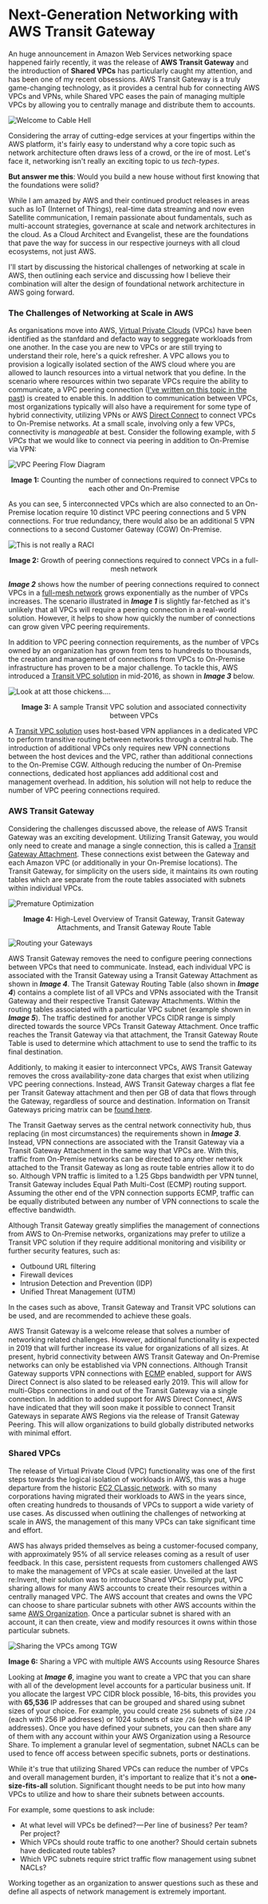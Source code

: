 # Next-Generation Networking with AWS Transit Gateway

An huge announcement in Amazon Web Services networking space happened fairly recently, it was the release of **AWS Transit Gateway** and the introduction of **Shared VPCs** has particularly caught my attention, and has been one of my recent obsessions. AWS Transit Gateway is a truly game-changing technology, as it provides a central hub for connecting AWS VPCs and VPNs, while Shared VPC eases the pain of managing multiple VPCs by allowing you to centrally manage and distribute them to accounts.

![Welcome to Cable Hell](assets/cable-hell.jpg)

Considering the array of cutting-edge services at your fingertips within the AWS platform, it's fairly easy to understand why a core topic such as network architecture often draws less of a crowd, or the ire of most. Let's face it, networking isn't really an exciting topic to us _tech-types_.

**But answer me this**: Would you build a new house without first knowing that the foundations were solid?

While I am amazed by AWS and their continued product releases in areas such as IoT (Internet of Things), real-time data streaming and now even Satellite communication, I remain passionate about fundamentals, such as multi-account strategies, governance at scale and network architectures in the cloud. As a Cloud Architect and Evangelist, these are the foundations that pave the way for success in our respective journeys with all cloud ecosystems, not just AWS.

I'll start by discussing the historical challenges of networking at scale in AWS, then outlining each service and discussing how I believe their combination will alter the design of foundational network architecture in AWS going forward.


### The Challenges of Networking at Scale in AWS

As organisations move into AWS, [Virtual Private Clouds](https://docs.aws.amazon.com/vpc/latest/userguide/what-is-amazon-vpc.html) (VPCs) have been identified as the stanfdard and defacto way to seggregate workloads from one another. In the case you are new to VPCs or are still trying to understand their role, here's a quick refresher. A VPC allows you to provision a logically isolated section of the AWS cloud where you are allowed to launch resources into a virtual network that you define. In the scenario where resources within two separate VPCs require the ability to communicate, a VPC peering connection ([I've written on this topic in the past](https://github.com/ehime/paper-vpcpeering)) is created to enable this. In addition to communication between VPCs, most organizations typically will also have a requirement for some type of hybrid connectivity, utilizing VPNs or AWS [Direct Connect](https://docs.aws.amazon.com/directconnect/latest/UserGuide/Welcome.html) to connect VPCs to On-Premise networks. At a small scale, involving only a few VPCs, connectivity is _manageable_ at best. Consider the following example, with _5 VPCs_ that we would like to connect via peering in addition to On-Premise via VPN:

![VPC Peering Flow Diagram](assets/vpc-peering.png)

<sub><center><b>Image 1:</b> Counting the number of connections required to connect VPCs to each other and On-Premise</center></sub>

As you can see, 5 interconnected VPCs which are also connected to an On-Premise location require 10 distinct VPC peering connections and 5 VPN connections. For true redundancy, there would also be an additional 5 VPN connections to a second Customer Gateway (CGW) On-Premise.

![This is not really a RACI](assets/raci.png)

<sub><center><b>Image 2:</b> Growth of peering connections required to connect VPCs in a full-mesh network</center></sub>


_**Image 2**_ shows how the number of peering connections required to connect VPCs in a [full-mesh network](https://www.webopedia.com/TERM/M/mesh.html) grows exponentially as the number of VPCs increases. The scenario illustrated in _**Image 1**_ is slightly far-fetched as it's unlikely that all VPCs will require a peering connection in a real-world solution. However, it helps to show how quickly the number of connections can grow given VPC peering requirements.

In addition to VPC peering connection requirements, as the number of VPCs owned by an organization has grown from tens to hundreds to thousands, the creation and management of connections from VPCs to On-Premise infrastructure has proven to be a major challenge. To tackle this, AWS introduced a [Transit VPC solution](https://aws.amazon.com/blogs/aws/aws-solution-transit-vpc/) in mid-2016, as shown in _**Image 3**_ below.

![Look at att those chickens....](assets/transit-assoc.png)

<sub><center><b>Image 3:</b> A sample Transit VPC solution and associated connectivity between VPCs</center></sub>


A [Transit VPC solution](https://aws.amazon.com/blogs/aws/aws-solution-transit-vpc/) uses host-based VPN appliances in a dedicated VPC to perform transitive routing between networks through a central hub. The introduction of additional VPCs only requires new VPN connections between the host devices and the VPC, rather than additional connections to the On-Premise CGW. Although reducing the number of On-Premise connections, dedicated host appliances add additional cost and management overhead. In addition, his solution will not help to reduce the number of VPC peering connections required.


### AWS Transit Gateway

Considering the challenges discussed above, the release of AWS Transit Gateway was an exciting development. Utilizing Transit Gateway, you would only need to create and manage a single connection, this is called a [Transit Gateway Attachment](https://docs.aws.amazon.com/vpc/latest/tgw/tgw-vpc-attachments.html). These connections exist between the Gateway and each Amazon VPC (or additionally in your On-Premise locations). The Transit Gateway, for simplicity on the users side, it maintains its own routing tables which are separate from the route tables associated with subnets within individual VPCs.

![Premature Optimization](assets/gateway-assoc.png)

<sub><center><b>Image 4:</b> High-Level Overview of Transit Gateway, Transit Gateway Attachments, and Transit Gateway Route Table</center></sub>

![Routing your Gateways](assets/route-table.png)

AWS Transit Gateway removes the need to configure peering connections between VPCs that need to communicate. Instead, each individual VPC is associated with the Transit Gateway using a Transit Gateway Attachment as shown in _**Image 4**_. The Transit Gateway Routing Table (also shown in _**Image 4**_) contains a complete list of all VPCs and VPNs associated with the Transit Gateway and their respective Transit Gateway Attachments. Within the routing tables associated with a particular VPC subnet (example shown in _**Image 5**_). The traffic destined for another VPCs CIDR range is simply directed towards the source VPCs Transit Gateway Attachment. Once traffic reaches the Transit Gateway via that attachment, the Transit Gateway Route Table is used to determine which attachment to use to send the traffic to its final destination.

Additionly, to making it easier to interconnect VPCs, AWS Transit Gateway removes the cross availability-zone data charges that exist when utilizing VPC peering connections. Instead, AWS Transit Gateway charges a flat fee per Transit Gateway attachment and then per GB of data that flows through the Gateway, regardless of source and destination. Information on Transit Gateways pricing matrix can be [found here](https://aws.amazon.com/transit-gateway/pricing/).

The Transit Gaetway serves as the central network connectivity hub, thus replacing (in most circumstances) the requirements shown in _**Image 3**_. Instead, VPN connections are associated with the Transit Gateway via a Transit Gateway Attachment in the same way that VPCs are. With this, traffic from On-Premise networks can be directed to any other network attached to the Transit Gateway as long as route table entries allow it to do so. Although VPN traffic is limited to a 1.25 Gbps bandwidth per VPN tunnel, Transit Gateway includes Equal Path Multi-Cost (ECMP) routing support. Assuming the other end of the VPN connection supports ECMP, traffic can be equally distributed between any number of VPN connections to scale the effective bandwidth.

Although Transit Gateway greatly simplifies the management of connections from AWS to On-Premise networks, organizations may prefer to utilize a Transit VPC solution if they require additional monitoring and visibility or further security features, such as:

  - Outbound URL filtering
  - Firewall devices
  - Intrusion Detection and Prevention (IDP)
  - Unified Threat Management (UTM)

In the cases such as above, Transit Gateway and Transit VPC solutions can be used, and are recommended to achieve these goals.

AWS Transit Gateway is a welcome release that solves a number of networking related challenges. However, additional functionality is expected in 2019 that will further increase its value for organizations of all sizes. At present, hybrid connectivity between AWS Transit Gateway and On-Premise networks can only be established via VPN connections. Although Transit Gateway supports VPN connections with [ECMP](https://en.wikipedia.org/wiki/Equal-cost_multi-path_routing) enabled, support for AWS Direct Connect is also slated to be released early 2019. This will allow for multi-Gbps connections in and out of the Transit Gateway via a single connection. In addition to added support for AWS Direct Connect, AWS have indicated that they will soon make it possible to connect Transit Gateways in separate AWS Regions via the release of Transit Gateway Peering. This will allow organizations to build globally distributed networks with minimal effort.


### Shared VPCs

The release of Virtual Private Cloud (VPC) functionality was one of the first steps towards the logical isolation of workloads in AWS, this was a huge departure from the historic [EC2 CLassic network](https://docs.rightscale.com/faq/clouds/aws/What_is_an_EC2-Classic_network.html). with so many corporations having migrated their workloads to AWS in the years since, often creating hundreds to thousands of VPCs to support a wide variety of use cases. As discussed when outlining the challenges of networking at scale in AWS, the management of this many VPCs can take significant time and effort.

AWS has always prided themselves as being a customer-focused company, with approximately 95% of all service releases coming as a result of user feedback. In this case, persistent requests from customers challenged AWS to make the management of VPCs at scale easier. Unveiled at the last re:Invent, their solution was to introduce Shared VPCs. Simply put, VPC sharing allows for many AWS accounts to create their resources within a centrally managed VPC. The AWS account that creates and owns the VPC can choose to share particular subnets with other AWS accounts within the same [AWS Organization](https://aws.amazon.com/organizations/). Once a particular subnet is shared with an account, it can then create, view and modify resources it owns within those particular subnets.

![Sharing the VPCs among TGW](assets/sharing-vpcs.png)

<sub><center><b>Image 6:</b> Sharing a VPC with multiple AWS Accounts using Resource Shares</center></sub>

Looking at _**Image 6**_, imagine you want to create a VPC that you can share with all of the development level accounts for a particular business unit. If you allocate the largest VPC CIDR block possible, 16-bits, this provides you with **65,536** IP addresses that can be grouped and shared using subnet sizes of your choice. For example, you could create `256` subnets of size `/24` (each with 256 IP addresses) or 1024 subnets of size `/26` (each with 64 IP addresses). Once you have defined your subnets, you can then share any of them with any account within your AWS Organization using a Resource Share. To implement a granular level of segmentation, subnet NACLs can be used to fence off access between specific subnets, ports or destinations.

While it's true that utilizing Shared VPCs can reduce the number of VPCs and overall management burden, it's important to realize that it's not a **one-size-fits-all** solution. Significant thought needs to be put into how many VPCs to utilize and how to share their subnets between accounts.

For example, some questions to ask include:

  - At what level will VPCs be defined? — Per line of business? Per team? Per project?
  - Which VPCs should route traffic to one another? Should certain subnets have dedicated route tables?
  - Which VPC subnets require strict traffic flow management using subnet NACLs?

Working together as an organization to answer questions such as these and define all aspects of network management is extremely important.
